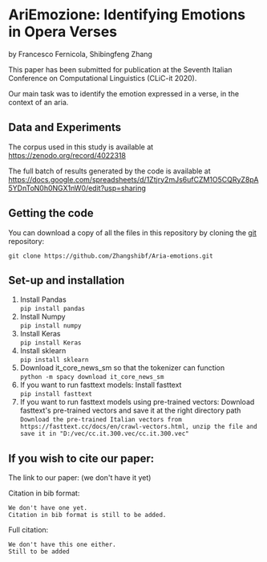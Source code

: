 
# AriEmozione:  Identifying Emotions in Opera Verses

by
Francesco Fernicola,
Shibingfeng Zhang

This paper has been submitted for publication at the Seventh Italian Conference on Computational Linguistics (CLiC-it 2020).

Our main task was to identify  the  emotion  expressed  in  a  verse,  in the context of an aria.


## Data and Experiments

The corpus used in this study is available at
https://zenodo.org/record/4022318

The full batch of results generated by the code is available at
https://docs.google.com/spreadsheets/d/1Ztjry2mJs6ufCZM1O5CQRyZ8pA5YDnToN0h0NGX1nW0/edit?usp=sharing



## Getting the code

You can download a copy of all the files in this repository by cloning the
[git](https://git-scm.com/) repository:

    git clone https://github.com/Zhangshibf/Aria-emotions.git
    

## Set-up and installation
1. Install Pandas <br />
`pip install pandas` <br />
2. Install Numpy <br />
`pip install numpy` <br />
3. Install Keras <br />
`pip install Keras` <br />
4. Install sklearn <br />
`pip install sklearn` <br />
5. Download it_core_news_sm so that the tokenizer can function <br />
`python -m spacy download it_core_news_sm` <br />
6. If you want to run fasttext models: Install fasttext <br />
`pip install fasttext` <br />
7. If you want to run fasttext models using pre-trained vectors: Download fasttext's pre-trained vectors and save it at the right directory path <br />
`Download the pre-trained Italian vectors from https://fasttext.cc/docs/en/crawl-vectors.html, unzip the file and save it in "D:/vec/cc.it.300.vec/cc.it.300.vec"` <br />


## If you wish to cite our paper:

The link to our paper: (we don't have it yet)

Citation in bib format:

~~~
We don't have one yet.
Citation in bib format is still to be added.
~~~

Full citation:

~~~
We don't have this one either.
Still to be added
~~~
